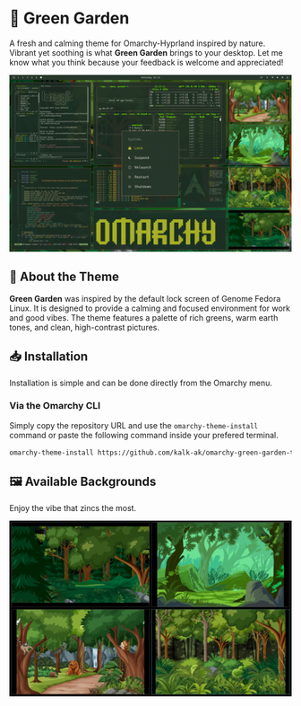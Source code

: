 # 🌳 Green Garden

A fresh and calming theme for Omarchy-Hyprland inspired by nature. Vibrant yet soothing is what **Green Garden** brings to your desktop. Let me know what you think because your feedback is welcome and appreciated! 


![Green Garden Theme Screenshot](https://raw.githubusercontent.com/kalk-ak/Stash/master/Omarchy-Green-Garden-Images/omarchy-lush-green.png)

## 🌿 About the Theme

**Green Garden** was inspired by the default lock screen of Genome Fedora Linux. It is designed to provide a calming and focused environment for work and good vibes. The theme features a palette of rich greens, warm earth tones, and clean, high-contrast pictures.


## 📥 Installation

Installation is simple and can be done directly from the Omarchy menu.

### Via the Omarchy CLI

Simply copy the repository URL and use the `omarchy-theme-install` command or paste the following command inside your prefered terminal.

```bash
omarchy-theme-install https://github.com/kalk-ak/omarchy-green-garden-theme
```



## 🖼️ Available Backgrounds
Enjoy the vibe that zincs the most.

![Green Garden Theme Screenshot](https://raw.githubusercontent.com/kalk-ak/Stash/master/Omarchy-Green-Garden-Images/background.png)
